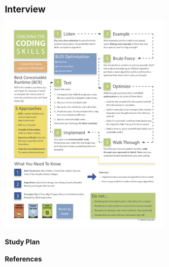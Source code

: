 # Interview

![Cracking the coding skills chart](/images/cracking_the_coding_skills.png)

## Study Plan

## References